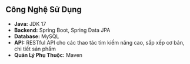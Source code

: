 ## Công Nghệ Sử Dụng
- **Java:** JDK 17
- **Backend:** Spring Boot, Spring Data JPA
- **Database:** MySQL
- **API:** RESTful API cho các thao tác tìm kiếm nâng cao, sắp xếp cơ bản, chi tiết sản phẩm
- **Quản Lý Phụ Thuộc:** Maven

